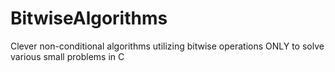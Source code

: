 # BitwiseAlgorithms
Clever non-conditional algorithms utilizing bitwise operations ONLY to solve various small problems in C
